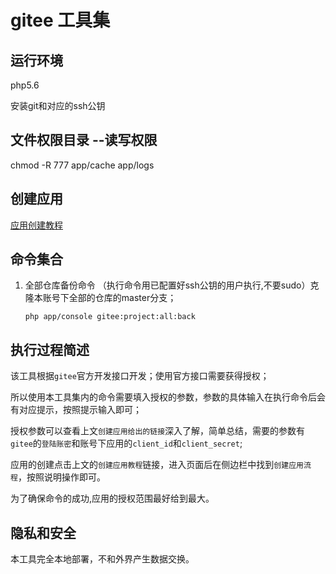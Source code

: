 # gitee 工具集

## 运行环境

  php5.6
  
  安装git和对应的ssh公钥
 
## 文件权限目录 --读写权限

   chmod -R 777 app/cache app/logs  
   
## 创建应用 

   [应用创建教程](https://gitee.com/api/v5/oauth_doc#/list-item-3)
    
## 命令集合
    
1. 全部仓库备份命令 （执行命令用已配置好ssh公钥的用户执行,不要sudo）克隆本账号下全部的仓库的master分支；
    
   ```php app/console gitee:project:all:back```
   
## 执行过程简述
   
   该工具根据`gitee`官方开发接口开发；使用官方接口需要获得授权；
   
   所以使用本工具集内的命令需要填入授权的参数，参数的具体输入在执行命令后会有对应提示，按照提示输入即可；
   
   授权参数可以查看上文`创建应用给出的链接`深入了解，简单总结，需要的参数有`gitee`的`登陆账密`和账号下应用的`client_id`和`client_secret`;
   
   应用的创建点击上文的`创建应用教程`链接，进入页面后在侧边栏中找到`创建应用流程`，按照说明操作即可。
   
   为了确保命令的成功,应用的授权范围最好给到最大。
   
## 隐私和安全

   本工具完全本地部署，不和外界产生数据交换。
  
   
 
   

 
  




